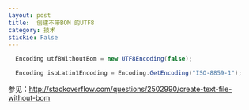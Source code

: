 ```yaml
---
layout: post
title:  创建不带BOM 的UTF8 
category: 技术 
stickie: False
---
```




<!--more-->

<div id="toc"></div>
<!-- csdn -->

```csharp
  Encoding utf8WithoutBom = new UTF8Encoding(false);
```


```csharp
  Encoding isoLatin1Encoding = Encoding.GetEncoding("ISO-8859-1");
```



参见：http://stackoverflow.com/questions/2502990/create-text-file-without-bom

